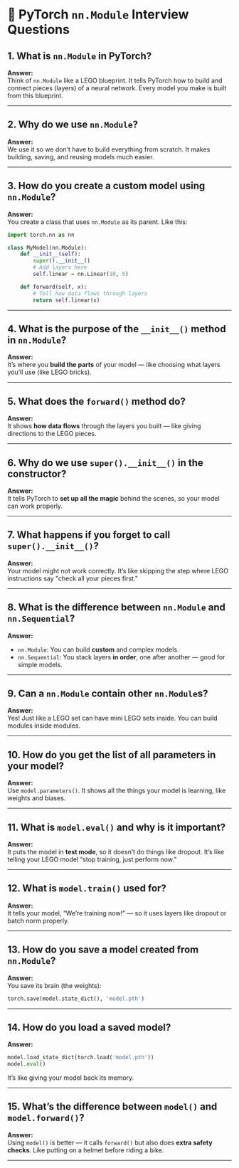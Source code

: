 # 🧠 PyTorch `nn.Module` Interview Questions

## 1. What is `nn.Module` in PyTorch?

**Answer:**  
Think of `nn.Module` like a LEGO blueprint. It tells PyTorch how to build and connect pieces (layers) of a neural network. Every model you make is built from this blueprint.

---

## 2. Why do we use `nn.Module`?

**Answer:**  
We use it so we don’t have to build everything from scratch. It makes building, saving, and reusing models much easier.

---

## 3. How do you create a custom model using `nn.Module`?

**Answer:**  
You create a class that uses `nn.Module` as its parent. Like this:

```python
import torch.nn as nn

class MyModel(nn.Module):
    def __init__(self):
        super().__init__()
        # Add layers here
        self.linear = nn.Linear(10, 5)

    def forward(self, x):
        # Tell how data flows through layers
        return self.linear(x)
```

---

## 4. What is the purpose of the `__init__()` method in `nn.Module`?

**Answer:**  
It’s where you **build the parts** of your model — like choosing what layers you’ll use (like LEGO bricks).

---

## 5. What does the `forward()` method do?

**Answer:**  
It shows **how data flows** through the layers you built — like giving directions to the LEGO pieces.

---

## 6. Why do we use `super().__init__()` in the constructor?

**Answer:**  
It tells PyTorch to **set up all the magic** behind the scenes, so your model can work properly.

---

## 7. What happens if you forget to call `super().__init__()`?

**Answer:**  
Your model might not work correctly. It’s like skipping the step where LEGO instructions say "check all your pieces first."

---

## 8. What is the difference between `nn.Module` and `nn.Sequential`?

**Answer:**  
- `nn.Module`: You can build **custom** and complex models.  
- `nn.Sequential`: You stack layers **in order**, one after another — good for simple models.

---

## 9. Can a `nn.Module` contain other `nn.Module`s?

**Answer:**  
Yes! Just like a LEGO set can have mini LEGO sets inside. You can build modules inside modules.

---

## 10. How do you get the list of all parameters in your model?

**Answer:**  
Use `model.parameters()`. It shows all the things your model is learning, like weights and biases.

---

## 11. What is `model.eval()` and why is it important?

**Answer:**  
It puts the model in **test mode**, so it doesn’t do things like dropout. It’s like telling your LEGO model “stop training, just perform now.”

---

## 12. What is `model.train()` used for?

**Answer:**  
It tells your model, “We’re training now!” — so it uses layers like dropout or batch norm properly.

---

## 13. How do you save a model created from `nn.Module`?

**Answer:**  
You save its brain (the weights):

```python
torch.save(model.state_dict(), 'model.pth')
```

---

## 14. How do you load a saved model?

**Answer:**

```python
model.load_state_dict(torch.load('model.pth'))
model.eval()
```

It’s like giving your model back its memory.

---

## 15. What’s the difference between `model()` and `model.forward()`?

**Answer:**  
Using `model()` is better — it calls `forward()` but also does **extra safety checks**. Like putting on a helmet before riding a bike.


---

